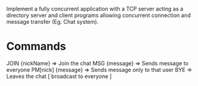 Implement a fully concurrent application with a TCP server acting as a directory server and client
programs allowing concurrent connection and message transfer (Eg. Chat system).


Commands
===

JOIN {nickName} => Join the chat
MSG {message} => Sends message to everyone
PM[nick] {message} => Sends message only to that user
BYE => Leaves the chat [ broadcast to everyone ]

